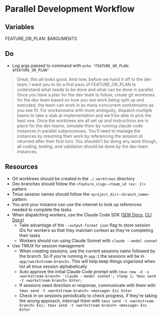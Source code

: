 # Parallel Development Workflow

<!--
## Usage
```bash
claude

# Initialize parallel development for a new feature
/project:dispatch @specs/<spec>.md
```
-->

## Variables
FEATURE_OR_PLAN: $ARGUMENTS

## Do

- Log args passed to command with `echo "FEATURE_OR_PLAN: $FEATURE_OR_PLAN"`

> Great, this all looks good. And now, before we hand it off to the dev team, I want you to do a first pass of FEATURE_OR_PLAN to understand what needs to be done and what can be done in parallel. Once you have a plan for the dev team to follow, create git worktrees for the dev team based on how you see work being split up and executed. the team can work in as many concurrent workstreams as you see fit.
> For workstreams with more ambiguity, dispatch multiple teams to take a stab at implementation and we'll be able to pick the best one.
> Once the worktrees are all set up and instructions are in place for the dev teams, simulate them by running claude code instances in parallel subprocesses. You'll need to manage the instances by resuming their work by referencing the session id returned after their first turn. You shouldn't be doing any work though, all coding, testing, and validation should be done by the dev team instances.

## Resources

- Git worktrees should be created in the `./.worktrees` directory
- Dev branches should follow the `<feature_slug>-<team_id (ex: 1)>` pattern
- Tmux session names should follow the `<project_dir>-<branch_name>` pattern
- You and your instance can use the internet to look up references needed to complete the tasks
- When dispatching workers, use the Claude Code SDK ([SDK Docs](https://docs.anthropic.com/en/docs/claude-code/sdk), [CLI Docs](https://docs.anthropic.com/en/docs/claude-code/cli-usage))
  - Take advantage of the `--output-format json` flag to store session IDs for workers so that they maintain context as they're completing their tasks
  - Workers should run using Claude Sonnet with `claude --model sonnet`
- Use TMUX for session management
  - When creating sessions, use the current sessions name followed by the branch. So if you're running in `app:2` the sessions will be in `app/<workstream-branch>`. This will help keep things organized when list all tmux session alphabetically
  - Auto approve the initial Claude Code prompt with `tmux new -d -s <workstream-branch> 'claude --model sonnet'; sleep 1; tmux send -t <workstream-branch> Enter;`
  - If sessions need direction or response, communicate with them with `tmux send -t <workstream-branch> <message> Esc Enter`
  - Check in on sessions periodically to check progress, if they're taking the wrong approach, interrupt them with `tmux send -t <workstream-branch> Esc; tmux send -t <workstream-branch> <message> Esc Enter`
